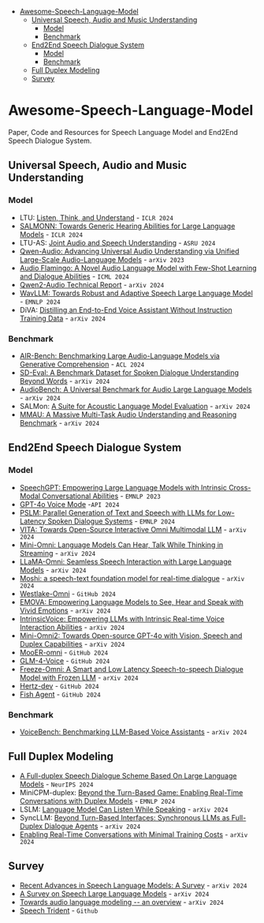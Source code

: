 * [Awesome-Speech-Language-Model](#awesome-speech-language-model)
   * [Universal Speech, Audio and Music Understanding](#universal-speech-audio-and-music-understanding)
      * [Model](#model)
      * [Benchmark](#benchmark)
   * [End2End Speech Dialogue System](#end2end-speech-dialogue-system)
      * [Model](#model-1)
      * [Benchmark](#benchmark-1)
   * [Full Duplex Modeling](#full-duplex-modeling)
   * [Survey](#survey)

# Awesome-Speech-Language-Model
Paper, Code and Resources for Speech Language Model and End2End Speech Dialogue System. 

## Universal Speech, Audio and Music Understanding

### Model
- LTU: [Listen, Think, and Understand](https://arxiv.org/abs/2305.10790) - `ICLR 2024`
- [SALMONN: Towards Generic Hearing Abilities for Large Language Models](https://arxiv.org/abs/2310.13289) - `ICLR 2024`
- LTU-AS: [Joint Audio and Speech Understanding](https://arxiv.org/abs/2309.14405) - `ASRU 2024`
- [Qwen-Audio: Advancing Universal Audio Understanding via Unified Large-Scale Audio-Language Models](https://arxiv.org/abs/2311.07919) - `arXiv 2023`
- [Audio Flamingo: A Novel Audio Language Model with Few-Shot Learning and Dialogue Abilities](https://arxiv.org/abs/2402.01831) - `ICML 2024`
- [Qwen2-Audio Technical Report](https://arxiv.org/abs/2407.10759) - `arXiv 2024`
- [WavLLM: Towards Robust and Adaptive Speech Large Language Model](https://arxiv.org/abs/2404.00656) - `EMNLP 2024`
- DiVA: [Distilling an End-to-End Voice Assistant Without Instruction Training Data](https://arxiv.org/abs/2410.02678) - `arXiv 2024`

### Benchmark
- [AIR-Bench: Benchmarking Large Audio-Language Models via Generative Comprehension](https://arxiv.org/abs/2402.07729) - `ACL 2024`
- [SD-Eval: A Benchmark Dataset for Spoken Dialogue Understanding Beyond Words](https://arxiv.org/abs/2406.13340) - `arXiv 2024`
- [AudioBench: A Universal Benchmark for Audio Large Language Models](https://arxiv.org/abs/2406.16020) - `arXiv 2024`
- SALMon: [A Suite for Acoustic Language Model Evaluation](https://arxiv.org/abs/2409.07437) - `arXiv 2024`
- [MMAU: A Massive Multi-Task Audio Understanding and Reasoning Benchmark](https://www.arxiv.org/abs/2410.19168) - `arXiv 2024`

## End2End Speech Dialogue System

### Model
- [SpeechGPT: Empowering Large Language Models with Intrinsic Cross-Modal Conversational Abilities](https://arxiv.org/abs/2305.11000) - `EMNLP 2023`
- [GPT-4o Voice Mode](https://openai.com/index/hello-gpt-4o/) -`API 2024`
- [PSLM: Parallel Generation of Text and Speech with LLMs for Low-Latency Spoken Dialogue Systems](Uhttps://arxiv.org/abs/2406.12428) - `EMNLP 2024`
- [VITA: Towards Open-Source Interactive Omni Multimodal LLM](https://www.arxiv.org/abs/2408.05211) - `arXiv 2024`
- [Mini-Omni: Language Models Can Hear, Talk While Thinking in Streaming](https://arxiv.org/abs/2408.16725) - `arXiv 2024`
- [LLaMA-Omni: Seamless Speech Interaction with Large Language Models](https://arxiv.org/abs/2409.06666) - `arXiv 2024`
- [Moshi: a speech-text foundation model for real-time dialogue](https://arxiv.org/abs/2410.00037) - `arXiv 2024`
- [Westlake-Omni](https://github.com/xinchen-ai/Westlake-Omni) - `GitHub 2024`
- [EMOVA: Empowering Language Models to See, Hear and Speak with Vivid Emotions](https://arxiv.org/abs/2409.18042) - `arXiv 2024`
- [IntrinsicVoice: Empowering LLMs with Intrinsic Real-time Voice Interaction Abilities](https://arxiv.org/abs/2410.08035) - `arXiv 2024`
- [Mini-Omni2: Towards Open-source GPT-4o with Vision, Speech and Duplex Capabilities](https://arxiv.org/abs/2410.11190) - `arXiv 2024`
- [MooER-omni](https://github.com/MooreThreads/MooER) - `GitHub 2024`
- [GLM-4-Voice](https://github.com/THUDM/GLM-4-Voice) - `GitHub 2024`
- [Freeze-Omni: A Smart and Low Latency Speech-to-speech Dialogue Model with Frozen LLM](https://arxiv.org/abs/2411.00774) - `arXiv 2024`
- [Hertz-dev](https://github.com/Standard-Intelligence/hertz-dev) - `GitHub 2024`
- [Fish Agent](https://github.com/fishaudio/fish-speech) - `GitHub 2024`

### Benchmark
- [VoiceBench: Benchmarking LLM-Based Voice Assistants](https://arxiv.org/abs/2410.17196) - `arXiv 2024`

## Full Duplex Modeling
- [A Full-duplex Speech Dialogue Scheme Based On Large Language Models](https://arxiv.org/abs/2405.19487) - `NeurIPS 2024`
- MiniCPM-duplex: [Beyond the Turn-Based Game: Enabling Real-Time Conversations with Duplex Models](https://arxiv.org/abs/2406.15718) - `EMNLP 2024`
- LSLM: [Language Model Can Listen While Speaking](https://arxiv.org/abs/2408.02622) - `arXiv 2024`
- SyncLLM: [Beyond Turn-Based Interfaces: Synchronous LLMs as Full-Duplex Dialogue Agents](https://arxiv.org/abs/2409.15594) - `arXiv 2024`
- [Enabling Real-Time Conversations with Minimal Training Costs](https://arxiv.org/abs/2409.11727) - `arXiv 2024`


## Survey
- [Recent Advances in Speech Language Models: A Survey](https://arxiv.org/abs/2410.03751) - `arXiv 2024`
- [A Survey on Speech Large Language Models](https://arxiv.org/abs/2410.18908) - `arXiv 2024`
- [Towards audio language modeling -- an overview](https://arxiv.org/abs/2402.13236) - `arXiv 2024`
- [Speech Trident](https://github.com/ga642381/speech-trident) - `Github`
